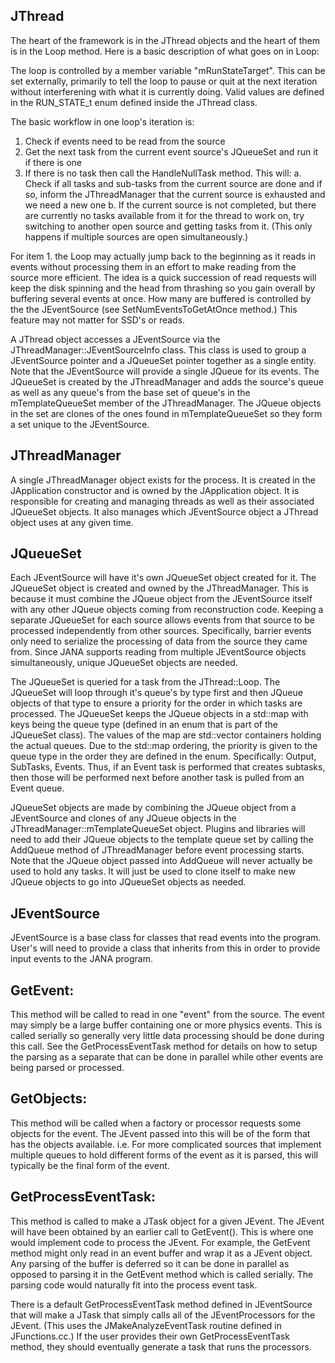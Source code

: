 

JThread
---------

The heart of the framework is in the JThread objects and the heart of them is in the Loop method.
Here is a basic description of what goes on in Loop:

The loop is controlled by a member variable "mRunStateTarget". This can be set externally, primarily
to tell the loop to pause or quit at the next iteration without interferening with what it is currently 
doing. Valid values are defined in the RUN_STATE_t enum defined inside the JThread class.

The basic workflow in one loop's iteration is:

1. Check if events need to be read from the source
2. Get the next task from the current event source's JQueueSet and run it if there is one
3. If there is no task then call the HandleNullTask method. This will:
   a. Check if all tasks and sub-tasks from the current source are done and if so,
       inform the JThreadManager that the current source is exhausted and we need 
       a new one
   b. If the current source is not completed, but there are currently no tasks available
       from it for the thread to work on, try switching to another open source and getting
       tasks from it. (This only happens if multiple sources are open simultaneously.)

For item 1. the Loop may actually jump back to the beginning as it reads in events without processing
them in an effort to make reading from the source more efficient. The idea is a quick succession of
read requests will keep the disk spinning and the head from thrashing so you gain overall by buffering
several events at once. How many are buffered is controlled by the the JEventSource (see
SetNumEventsToGetAtOnce method.) This feature may not matter for SSD's or reads.

A JThread object accesses a JEventSource via the JThreadManager::JEventSourceInfo class.
This class is used to group a JEventSource pointer and a JQueueSet pointer together as a
single entity. Note that the JEventSource will provide a single JQueue for its events. The 
JQueueSet is created by the JThreadManager and adds the source's queue as well as any
queue's from the base set of queue's in the mTemplateQueueSet member of the JThreadManager.
The JQueue objects in the set are clones of the ones found in mTemplateQueueSet so they
form a set unique to the JEventSource.


JThreadManager
--------------------

A single JThreadManager object exists for the process. It is created in the JApplication constructor
and is owned by the JApplication object. It is responsible for creating and managing threads as
well as their associated JQueueSet objects. It also manages which JEventSource object a JThread
object uses at any given time.


JQueueSet
--------------------

Each JEventSource will have it's own JQueueSet object created for it. The JQueueSet object is
created and owned by the JThreadManager. This is because it must combine the JQueue object
from the JEventSource itself with any other JQueue objects coming from reconstruction
code. Keeping a separate JQueueSet for each source allows events from that source to be 
processed independently from other sources. Specifically, barrier events only need to serialize
the processing of data from the source they came from. Since JANA supports reading from
multiple JEventSource objects simultaneously, unique JQueueSet objects are needed.

The JQueueSet is queried for a task from the JThread::Loop. The JQueueSet will loop
through it's queue's by type first and then JQueue objects of that type to ensure a priority
for the order in which tasks are processed. The JQueueSet keeps the JQueue objects in a
std::map with keys being the queue type (defined in an enum that is part of the JQueueSet
class). The values of the map are std::vector containers holding the actual queues. Due to the
std::map ordering, the priority is given to the queue type in the order they are defined in the
enum. Specifically: Output, SubTasks, Events. Thus, if an Event task is performed that creates
subtasks, then those will be performed next before another task is pulled from an Event queue.

JQueueSet objects are made by combining the JQueue object from a JEventSource and
clones of any JQueue objects in the JThreadManager::mTemplateQueueSet object. Plugins
and libraries will need to add their JQueue objects to the template queue set by calling
the AddQueue method of JThreadManager before event processing starts. Note that
the JQueue object passed into AddQueue will never actually be used to hold any tasks.
It will just be used to clone itself to make new JQueue objects to go into JQueueSet objects
as needed.


JEventSource
--------------------

JEventSource is a base class for classes that read events into the program. User's
will need to provide a class that inherits from this in order to provide input events
to the JANA program.

## GetEvent:
This method will be called to read in one "event" from the source. The
event may simply be a large buffer containing one or more physics events. This is
called serially so generally very little data processing should be done during this
call. See the GetProcessEventTask method for details on how to setup the parsing
as a separate that can be done in parallel while other events are being parsed or
processed.

## GetObjects: 
This method will be called when a factory or processor requests some
objects for the event. The JEvent passed into this will be of the form that has the
objects available. i.e. For more complicated sources that implement multiple
queues to hold different forms of the event as it is parsed, this will typically be the
final form of the event.

## GetProcessEventTask:
This method is called to make a JTask object for a given JEvent.
The JEvent will have been obtained by an earlier call to GetEvent(). This is where one
would implement code to process the JEvent. For example, the GetEvent method 
might only read in an event buffer and wrap it as a JEvent object. Any parsing of the
buffer is deferred so it can be done in parallel as opposed to parsing it in the GetEvent
method which is called serially. The parsing code would naturally fit into the 
process event task.

There is a default GetProcessEventTask method defined in JEventSource that will make
a JTask that simply calls all of the JEventProcessors for the JEvent. (This uses the
JMakeAnalyzeEventTask routine defined in JFunctions.cc.) If the user provides their
own GetProcessEventTask method, they should eventually generate a task that 
runs the processors. 


 














